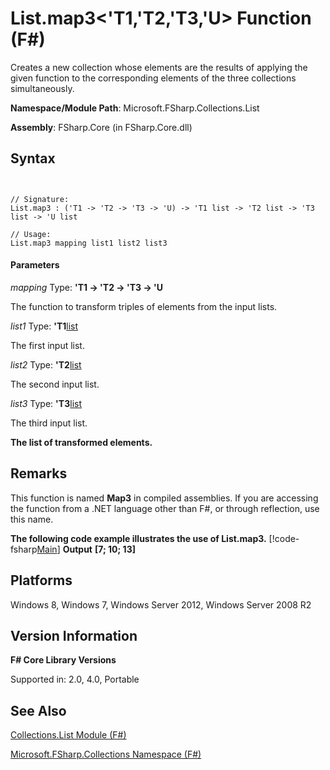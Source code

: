 # List.map3<'T1,'T2,'T3,'U> Function (F#)

Creates a new collection whose elements are the results of applying the given function to the corresponding elements of the three collections simultaneously.

**Namespace/Module Path**: Microsoft.FSharp.Collections.List

**Assembly**: FSharp.Core (in FSharp.Core.dll)


## Syntax


```


// Signature:
List.map3 : ('T1 -> 'T2 -> 'T3 -> 'U) -> 'T1 list -> 'T2 list -> 'T3 list -> 'U list

// Usage:
List.map3 mapping list1 list2 list3

```



#### Parameters
*mapping*
Type: **'T1 -&gt; 'T2 -&gt; 'T3 -&gt; 'U**


The function to transform triples of elements from the input lists.


*list1*
Type: **'T1**[list](http://msdn.microsoft.com/en-us/library/c627b668-477b-4409-91ed-06d7f1b3e4a7)


The first input list.


*list2*
Type: **'T2**[list](http://msdn.microsoft.com/en-us/library/c627b668-477b-4409-91ed-06d7f1b3e4a7)


The second input list.


*list3*
Type: **'T3**[list](http://msdn.microsoft.com/en-us/library/c627b668-477b-4409-91ed-06d7f1b3e4a7)


The third input list.



**The list of transformed elements.**
## Remarks
This function is named **Map3** in compiled assemblies. If you are accessing the function from a .NET language other than F#, or through reflection, use this name.

**The following code example illustrates the use of List.map3.**
[!code-fsharp[Main](snippets/fslists/snippet35.fs)]
**Output**
**[7; 10; 13]**
## Platforms
Windows 8, Windows 7, Windows Server 2012, Windows Server 2008 R2


## Version Information
**F# Core Library Versions**

Supported in: 2.0, 4.0, Portable




## See Also
[Collections.List Module &#40;F&#35;&#41;](Collections.List+Module+%28FSharp%29.md)

[Microsoft.FSharp.Collections Namespace &#40;F&#35;&#41;](Microsoft.FSharp.Collections+Namespace+%28FSharp%29.md)

